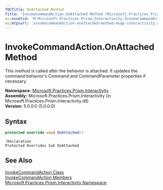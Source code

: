 ```yaml
---
TOCTitle: OnAttached Method
Title: 'InvokeCommandAction.OnAttached Method (Microsoft.Practices.Prism.Interactivity)'
ms:assetid: 'M:Microsoft.Practices.Prism.Interactivity.InvokeCommandAction.OnAttached'
ms:mtpsurl: 'invokecommandaction-onattached-method-mspp-interactivity.md'
---
```


# InvokeCommandAction.OnAttached Method

This method is called after the behavior is attached. It updates the command behavior's Command and CommandParameter properties if necessary. 

**Namespace:** [Microsoft.Practices.Prism.Interactivity](/patterns-practices/reference/mspp-interactivity-namespace)  
**Assembly:** Microsoft.Practices.Prism.Interactivity (in Microsoft.Practices.Prism.Interactivity.dll)  
**Version:** 5.0.0.0 (5.0.0.0)

## Syntax

```C#
protected override void OnAttached()
```
 
```VB
'Declaration
Protected Overrides Sub OnAttached
```

## See Also

[InvokeCommandAction Class](/patterns-practices/reference/invokecommandaction-class-mspp-interactivity)  
[InvokeCommandAction Members](/patterns-practices/reference/invokecommandaction-members-mspp-interactivity)  
[Microsoft.Practices.Prism.Interactivity Namespace](/patterns-practices/reference/mspp-interactivity-namespace)  
